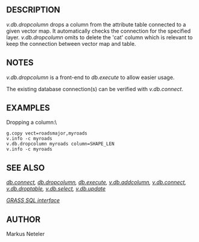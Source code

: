 ## DESCRIPTION

*v.db.dropcolumn* drops a column from the attribute table connected to a
given vector map. It automatically checks the connection for the
specified layer. *v.db.dropcolumn* omits to delete the \'cat\' column
which is relevant to keep the connection between vector map and table.

## NOTES

*v.db.dropcolumn* is a front-end to *db.execute* to allow easier usage.

The existing database connection(s) can be verified with *v.db.connect*.

## EXAMPLES

Dropping a column:\

```
g.copy vect=roadsmajor,myroads
v.info -c myroads
v.db.dropcolumn myroads column=SHAPE_LEN
v.info -c myroads
```

## SEE ALSO

*[db.connect](db.connect.html), [db.dropcolumn](db.dropcolumn.html),
[db.execute](db.execute.html), [v.db.addcolumn](v.db.addcolumn.html),
[v.db.connect](v.db.connect.html),
[v.db.droptable](v.db.droptable.html), [v.db.select](v.db.select.html),
[v.db.update](v.db.update.html)*

*[GRASS SQL interface](sql.html)*

## AUTHOR

Markus Neteler
